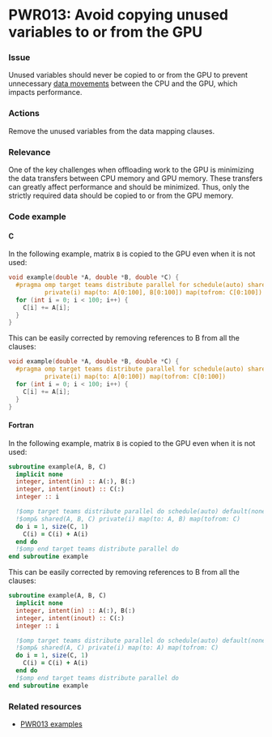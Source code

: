 # PWR013: Avoid copying unused variables to or from the GPU

### Issue

Unused variables should never be copied to or from the GPU to prevent
unnecessary [data movements](../../Glossary/Offloading.md) between the CPU and the
GPU, which impacts performance.

### Actions

Remove the unused variables from the data mapping clauses.

### Relevance

One of the key challenges when offloading work to the GPU is minimizing the data
transfers between CPU memory and GPU memory. These transfers can greatly affect
performance and should be minimized. Thus, only the strictly required data
should be copied to or from the GPU memory.

### Code example

#### C

In the following example, matrix `B` is copied to the GPU even when it is not
used:

```c
void example(double *A, double *B, double *C) {
  #pragma omp target teams distribute parallel for schedule(auto) shared(A, B) \
          private(i) map(to: A[0:100], B[0:100]) map(tofrom: C[0:100])
  for (int i = 0; i < 100; i++) {
    C[i] += A[i];
  }
}
```

This can be easily corrected by removing references to B from all the clauses:

```c
void example(double *A, double *B, double *C) {
  #pragma omp target teams distribute parallel for schedule(auto) shared(A) \
          private(i) map(to: A[0:100]) map(tofrom: C[0:100])
  for (int i = 0; i < 100; i++) {
    C[i] += A[i];
  }
}
```

#### Fortran

In the following example, matrix `B` is copied to the GPU even when it is not
used:

```fortran
subroutine example(A, B, C)
  implicit none
  integer, intent(in) :: A(:), B(:)
  integer, intent(inout) :: C(:)
  integer :: i

  !$omp target teams distribute parallel do schedule(auto) default(none) &
  !$omp& shared(A, B, C) private(i) map(to: A, B) map(tofrom: C)
  do i = 1, size(C, 1)
    C(i) = C(i) + A(i)
  end do
  !$omp end target teams distribute parallel do
end subroutine example
```

This can be easily corrected by removing references to B from all the clauses:

```fortran
subroutine example(A, B, C)
  implicit none
  integer, intent(in) :: A(:), B(:)
  integer, intent(inout) :: C(:)
  integer :: i

  !$omp target teams distribute parallel do schedule(auto) default(none) &
  !$omp& shared(A, C) private(i) map(to: A) map(tofrom: C)
  do i = 1, size(C, 1)
    C(i) = C(i) + A(i)
  end do
  !$omp end target teams distribute parallel do
end subroutine example
```

### Related resources

* [PWR013 examples](https://github.com/codee-com/open-catalog/tree/main/Checks/PWR013/)
